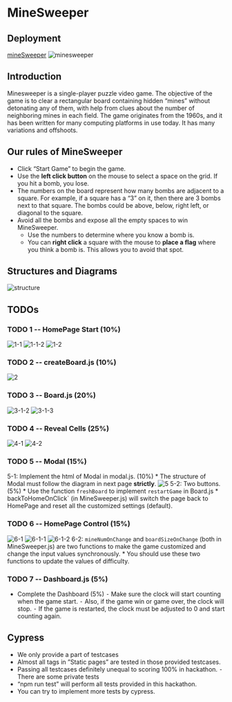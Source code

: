 # MineSweeper

## Deployment
[mineSweeper](https://anitalu724.github.io/mineSweeper/)
![minesweeper](img/minesweeper.png)
## Introduction
Minesweeper is a single-player puzzle video game. The objective of the game is to clear a rectangular board containing hidden “mines” without detonating any of them, with help from clues about the number of neighboring mines in each field. The game originates from the 1960s, and it has been written for many computing platforms in use today. It has many variations and offshoots.
 

## Our rules of MineSweeper
* Click “Start Game” to begin the game.
* Use the **left click button** on the mouse to select a space on the grid. If you hit a bomb, you lose.
* The numbers on the board represent how many bombs are adjacent to a square. For example, if a square has a “3” on it, then there are 3 bombs next to that square. The bombs could be above, below, right left, or diagonal to the square.
* Avoid all the bombs and expose all the empty spaces to win MineSweeper.
    * Use the numbers to determine where you know a bomb is.
    * You can **right click** a square with the mouse to **place a flag** where you think a bomb is. This allows you to avoid that spot.

## Structures and Diagrams
![structure](img/structure.png)

## TODOs
### TODO 1 -- HomePage Start (10%)
![1-1](img/1-1.png)
![1-1-2](img/1-1-2.png)
![1-2](img/1-2.png)


### TODO 2 -- createBoard.js (10%)
![2](img/2.png)

### TODO 3 -- Board.js (20%)
![3-1-2](img/3-1-2.png)
![3-1-3](img/3-1-3.png)


### TODO 4 -- Reveal Cells (25%)
![4-1](img/4-1.png)
![4-2](img/4-2.png)

### TODO 5 -- Modal (15%)

5-1: Implement the html of Modal in modal.js. (10%)
    * The structure of Modal must follow the diagram in next page **strictly**. 
    ![5](img/5.png)
5-2: Two buttons. (5%)
    * Use the function `freshBoard` to implement `restartGame` in Board.js
    * backToHomeOnClick` (in MineSweeper.js) will switch the page back to HomePage and reset all the customized settings (default).

### TODO 6 -- HomePage Control (15%)
![6-1](img/6-1.png)
![6-1-1](img/6-1-1.png)
![6-1-2](img/6-1-2.png)
6-2: `mineNumOnChange` and `boardSizeOnChange` (both in MineSweeper.js) are two functions to make the game customized and change the input values synchronously.
    * You should use these two functions to update the values of difficulty.

### TODO 7 -- Dashboard.js (5%)
* Complete the Dashboard (5%)
    ⁃ Make sure the clock will start counting when the game start. ⁃ Also, if the game win or game over, the clock will stop.
    ⁃ If the game is restarted, the clock must be adjusted to 0 and start counting again.

## Cypress
* We only provide a part of testcases
* Almost all tags in ”Static pages” are tested in those provided testcases.
* Passing all testcases definitely unequal to scoring 100% in hackathon. ⁃ There are some private tests
* “npm run test” will perform all tests provided in this hackathon. 
* You can try to implement more tests by cypress.

